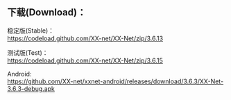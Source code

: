 
## 下载(Download)：
稳定版(Stable)：  
https://codeload.github.com/XX-net/XX-Net/zip/3.6.13


测试版(Test)：  
https://codeload.github.com/XX-net/XX-Net/zip/3.6.15


Android:  
https://github.com/XX-net/xxnet-android/releases/download/3.6.3/XX-Net-3.6.3-debug.apk
